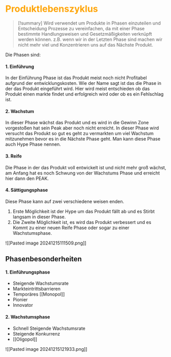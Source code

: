 # <font color = "orange">Produktlebenszyklus</font>
>[!summary]
Wird verwendet um Produkte in Phasen einzuteilen und Entscheidung Prozesse zu vereinfachen, da mit einer Phase bestimmte Handlungsweisen und Gesetzmäßigkeiten verknüpft werden können. 
>z.B. wenn wir in der Letzten Phase sind machen wir nicht mehr viel und Konzentrieren uns auf das Nächste Produkt.

Die Phasen sind:
#### 1. Einführung
In der Einführung Phase ist das Produkt meist noch nicht Profitabel aufgrund der entwicklungskosten. Wie der Name sagt ist das die Phase in der das Produkt eingeführt wird.
Hier wird meist entschieden ob das Produkt einen markte findet und erfolgreich wird oder ob es ein Fehlschlag ist.
#### 2. Wachstum
In dieser Phase wächst das Produkt und es wird in die Gewinn Zone vorgestoßen hat sein Peak aber noch nicht erreicht. 
In dieser Phase wird versucht das Produkt so gut es geht zu vermarkten um viel Wachstum mitzunehmen bevor es in die Nächste Phase geht.
Man kann diese Phase auch Hype Phase nennen.
#### 3. Reife 
Die Phase in der das Produkt voll entwickelt ist und nicht mehr groß wächst, am Anfang hat es noch Schwung von der Wachstums Phase und erreicht hier dann den PEAK.
#### 4. Sättigungsphase 
Diese Phase kann auf zwei verschiedene weisen enden. 
1. Erste Möglichkeit ist der Hype um das Produkt fällt ab und es Stirbt langsam in dieser Phase. 
2. Die Zweite Möglichkeit ist, es wird das Produkt verbessert und es Kommt zu einer neuen Reife Phase oder sogar zu einer Wachstumsphase.

![[Pasted image 20241215111509.png]]
## Phasenbesonderheiten
#### 1. Einführungsphase
- Steigende Wachstumsrate
- Markteintrittsbarrieren
- Temporäres [[Monopol]]
- Pionier
- Innovator
#### 2. Wachstumsphase
- Schnell Steigende Wachstumsrate
- Steigende Konkurrenz 
- [[Oligopol]] 


![[Pasted image 20241215121933.png]]